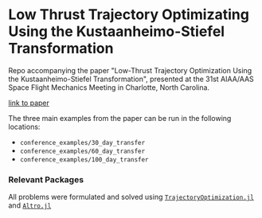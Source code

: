 # Low Thrust Trajectory Optimizating Using the Kustaanheimo-Stiefel Transformation

Repo accompanying the paper "Low-Thrust Trajectory Optimization Using the
Kustaanheimo-Stiefel Transformation", presented at the 31st AIAA/AAS Space
Flight Mechanics Meeting in Charlotte, North Carolina.

[link to paper](http://roboticexplorationlab.org/papers/ks_low_thrust.pdf)

The three main examples from the paper can be run in the following locations:

- `conference_examples/30_day_transfer`
- `conference_examples/60_day_transfer`
- `conference_examples/100_day_transfer`

### Relevant Packages
All problems were formulated and solved using [`TrajectoryOptimization.jl`](https://github.com/RoboticExplorationLab/TrajectoryOptimization.jl) and [`Altro.jl`](https://github.com/RoboticExplorationLab/Altro.jl)
